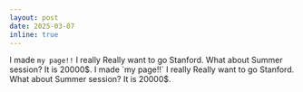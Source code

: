 ```yaml
---
layout: post
date: 2025-03-07
inline: true
---
```


I made `my page!!` I really Really want to go Stanford. What about Summer session? It is 20000$. I made `my page!!` I really Really want to go Stanford. What about Summer session? It is 20000$.